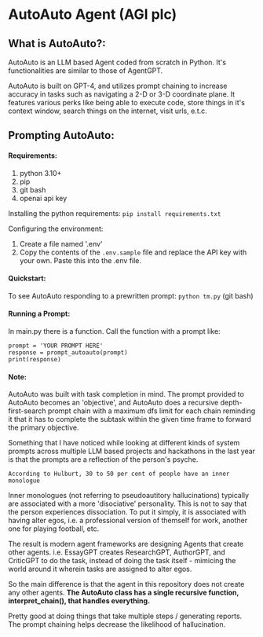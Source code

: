 # AutoAuto Agent (AGI plc)

## What is AutoAuto?:  
AutoAuto is an LLM based Agent coded from scratch in Python. It's functionalities are similar to those of AgentGPT.

AutoAuto is built on GPT-4, and utilizes prompt chaining to increase accuracy in tasks such as navigating a 2-D or 3-D coordinate plane. It features various perks like being able to execute code, store things in it's context window, search things on the internet, visit urls, e.t.c.

## Prompting AutoAuto:
#### Requirements:
1. python 3.10+
2. pip
3. git bash
4. openai api key

Installing the python requirements:
```pip install requirements.txt```

Configuring the environment:
1. Create a file named '.env'
2. Copy the contents of the ```.env.sample``` file and replace the API key with your own. Paste this into the .env file.

#### Quickstart:
To see AutoAuto responding to a prewritten prompt:
```python tm.py``` (git bash)


#### Running a Prompt:
In main.py there is a function. Call the function with a prompt like:  
```
prompt = 'YOUR PROMPT HERE'
response = prompt_autoauto(prompt)
print(response)
```


#### Note:
AutoAuto was built with task completion in mind. The prompt provided to AutoAuto becomes an 'objective', and AutoAuto does a recursive depth-first-search prompt chain with a maximum dfs limit for each chain reminding it that it has to complete the subtask within the given time frame to forward the primary objective. 

Something that I have noticed while looking at different kinds of system prompts across multiple LLM based projects and hackathons in the last year is that the prompts are a reflection of the person's psyche.  

```According to Hulburt, 30 to 50 per cent of people have an inner monologue```

Inner monologues (not referring to pseudoautitory hallucinations) typically are associated with a more 'disociative' personality. This is not to say that the person experiences dissociation. To put it simply, it is associated with having alter egos, i.e. a professional version of themself for work, another one for playing football, etc.

The result is modern agent frameworks are designing Agents that create other agents. i.e. EssayGPT creates ResearchGPT, AuthorGPT, and CriticGPT to do the task, instead of doing the task itself - mimicing the world around it wherein tasks are assigned to alter egos.

So the main difference is that the agent in this repository does not create any other agents. <b> The AutoAuto class has a single recursive function, interpret_chain(), that handles everything. </b>

Pretty good at doing things that take multiple steps / generating reports. The prompt chaining helps decrease the likelihood of hallucination.




